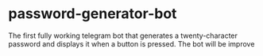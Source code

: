 # password-generator-bot
The first fully working telegram bot that generates a twenty-character password and displays it when a button is pressed. The bot will be improve
